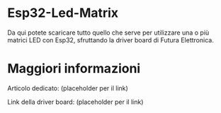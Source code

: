 # Esp32-Led-Matrix
Da qui potete scaricare tutto quello che serve per utilizzare una o più matrici LED con Esp32, sfruttando la driver board di Futura Elettronica.
# Maggiori informazioni
Articolo dedicato: (placeholder per il link)

Link della driver board: (placeholder per il link)
